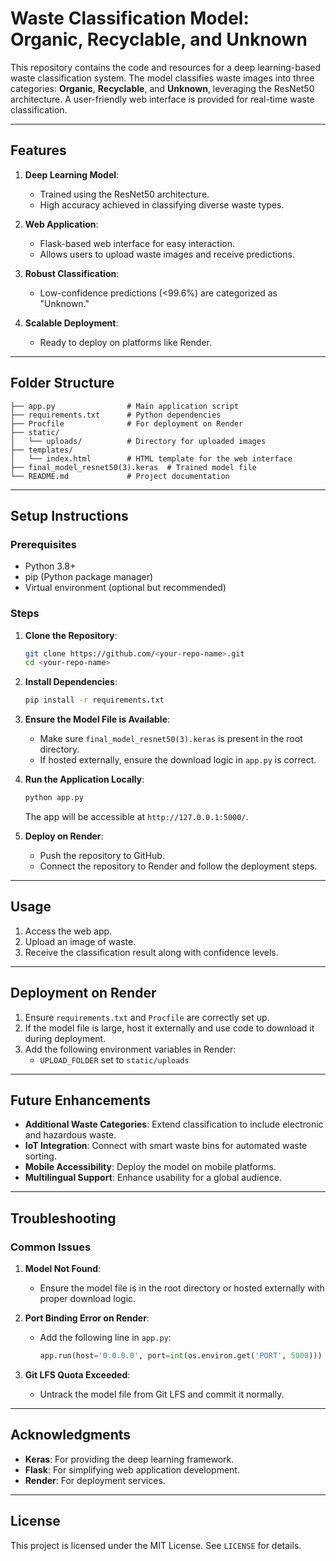 # Waste Classification Model: Organic, Recyclable, and Unknown

This repository contains the code and resources for a deep learning-based waste classification system. The model classifies waste images into three categories: **Organic**, **Recyclable**, and **Unknown**, leveraging the ResNet50 architecture. A user-friendly web interface is provided for real-time waste classification.

---

## Features

1. **Deep Learning Model**:
   - Trained using the ResNet50 architecture.
   - High accuracy achieved in classifying diverse waste types.

2. **Web Application**:
   - Flask-based web interface for easy interaction.
   - Allows users to upload waste images and receive predictions.

3. **Robust Classification**:
   - Low-confidence predictions (<99.6%) are categorized as "Unknown."

4. **Scalable Deployment**:
   - Ready to deploy on platforms like Render.

---

## Folder Structure

```
├── app.py                # Main application script
├── requirements.txt      # Python dependencies
├── Procfile              # For deployment on Render
├── static/
│   └── uploads/          # Directory for uploaded images
├── templates/
│   └── index.html        # HTML template for the web interface
├── final_model_resnet50(3).keras  # Trained model file
└── README.md             # Project documentation
```

---

## Setup Instructions

### Prerequisites
- Python 3.8+
- pip (Python package manager)
- Virtual environment (optional but recommended)

### Steps
1. **Clone the Repository**:
   ```bash
   git clone https://github.com/<your-repo-name>.git
   cd <your-repo-name>
   ```

2. **Install Dependencies**:
   ```bash
   pip install -r requirements.txt
   ```

3. **Ensure the Model File is Available**:
   - Make sure `final_model_resnet50(3).keras` is present in the root directory.
   - If hosted externally, ensure the download logic in `app.py` is correct.

4. **Run the Application Locally**:
   ```bash
   python app.py
   ```
   The app will be accessible at `http://127.0.0.1:5000/`.

5. **Deploy on Render**:
   - Push the repository to GitHub.
   - Connect the repository to Render and follow the deployment steps.

---

## Usage

1. Access the web app.
2. Upload an image of waste.
3. Receive the classification result along with confidence levels.

---

## Deployment on Render

1. Ensure `requirements.txt` and `Procfile` are correctly set up.
2. If the model file is large, host it externally and use code to download it during deployment.
3. Add the following environment variables in Render:
   - `UPLOAD_FOLDER` set to `static/uploads`

---

## Future Enhancements

- **Additional Waste Categories**: Extend classification to include electronic and hazardous waste.
- **IoT Integration**: Connect with smart waste bins for automated waste sorting.
- **Mobile Accessibility**: Deploy the model on mobile platforms.
- **Multilingual Support**: Enhance usability for a global audience.

---

## Troubleshooting

### Common Issues
1. **Model Not Found**:
   - Ensure the model file is in the root directory or hosted externally with proper download logic.

2. **Port Binding Error on Render**:
   - Add the following line in `app.py`:
     ```python
     app.run(host='0.0.0.0', port=int(os.environ.get('PORT', 5000)))
     ```

3. **Git LFS Quota Exceeded**:
   - Untrack the model file from Git LFS and commit it normally.

---

## Acknowledgments

- **Keras**: For providing the deep learning framework.
- **Flask**: For simplifying web application development.
- **Render**: For deployment services.

---

## License

This project is licensed under the MIT License. See `LICENSE` for details.

